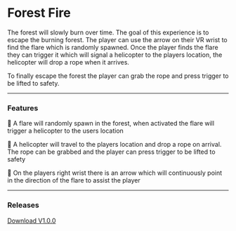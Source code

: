 # Forest Fire

The forest will slowly burn over time. The goal of this experience is to escape the burning forest. The player can use the arrow on their VR wrist to find the flare which is randomly spawned. Once the player finds the flare they can trigger it which will signal a helicopter to the players location, the helicopter will drop a rope when it arrives. 

To finally escape the forest the player can grab the rope and press trigger to be lifted to safety.

<hr>

### Features

:gun: A flare will randomly spawn in the forest, when activated the flare will trigger a helicopter to the users location

:helicopter: A helicopter will travel to the players location and drop a rope on arrival. The rope can be grabbed and the player can press trigger to be lifted to safety

:compass: On the players right wrist there is an arrow which will continuously point in the direction of the flare to assist the player

<hr> 

### Releases

[Download V1.0.0](https://github.com/joecharm/ForestFireJoe/releases/download/v1/ForestFire3D-V1.zip) 
